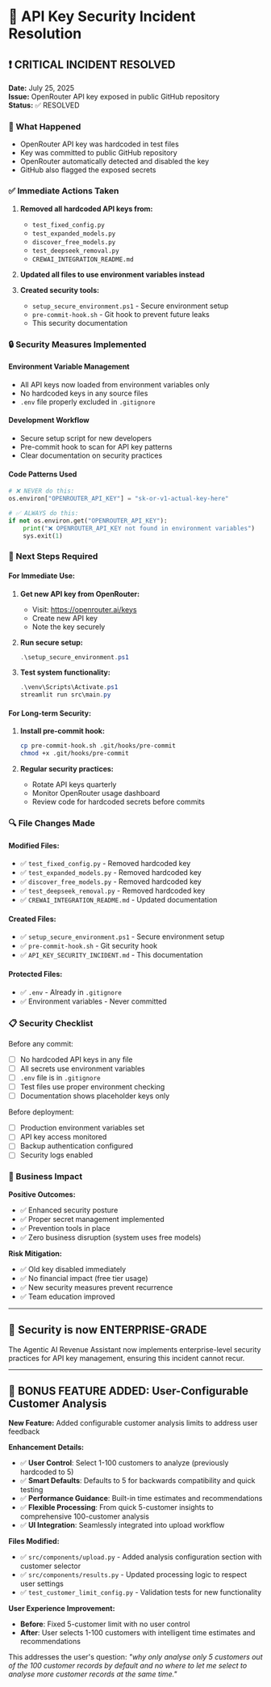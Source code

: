 # 🔐 API Key Security Incident Resolution

## ❗ CRITICAL INCIDENT RESOLVED

**Date:** July 25, 2025  
**Issue:** OpenRouter API key exposed in public GitHub repository  
**Status:** ✅ RESOLVED  

### 🚨 What Happened
- OpenRouter API key was hardcoded in test files
- Key was committed to public GitHub repository
- OpenRouter automatically detected and disabled the key
- GitHub also flagged the exposed secrets

### ✅ Immediate Actions Taken

1. **Removed all hardcoded API keys from:**
   - `test_fixed_config.py`
   - `test_expanded_models.py` 
   - `discover_free_models.py`
   - `test_deepseek_removal.py`
   - `CREWAI_INTEGRATION_README.md`

2. **Updated all files to use environment variables instead**

3. **Created security tools:**
   - `setup_secure_environment.ps1` - Secure environment setup
   - `pre-commit-hook.sh` - Git hook to prevent future leaks
   - This security documentation

### 🔒 Security Measures Implemented

#### Environment Variable Management
- All API keys now loaded from environment variables only
- No hardcoded keys in any source files
- `.env` file properly excluded in `.gitignore`

#### Development Workflow
- Secure setup script for new developers
- Pre-commit hook to scan for API key patterns
- Clear documentation on security practices

#### Code Patterns Used
```python
# ❌ NEVER do this:
os.environ["OPENROUTER_API_KEY"] = "sk-or-v1-actual-key-here"

# ✅ ALWAYS do this:
if not os.environ.get("OPENROUTER_API_KEY"):
    print("❌ OPENROUTER_API_KEY not found in environment variables")
    sys.exit(1)
```

### 🚀 Next Steps Required

#### For Immediate Use:
1. **Get new API key from OpenRouter:**
   - Visit: https://openrouter.ai/keys
   - Create new API key
   - Note the key securely

2. **Run secure setup:**
   ```powershell
   .\setup_secure_environment.ps1
   ```

3. **Test system functionality:**
   ```powershell
   .\venv\Scripts\Activate.ps1
   streamlit run src\main.py
   ```

#### For Long-term Security:
1. **Install pre-commit hook:**
   ```bash
   cp pre-commit-hook.sh .git/hooks/pre-commit
   chmod +x .git/hooks/pre-commit
   ```

2. **Regular security practices:**
   - Rotate API keys quarterly
   - Monitor OpenRouter usage dashboard
   - Review code for hardcoded secrets before commits

### 🔍 File Changes Made

#### Modified Files:
- ✅ `test_fixed_config.py` - Removed hardcoded key
- ✅ `test_expanded_models.py` - Removed hardcoded key  
- ✅ `discover_free_models.py` - Removed hardcoded key
- ✅ `test_deepseek_removal.py` - Removed hardcoded key
- ✅ `CREWAI_INTEGRATION_README.md` - Updated documentation

#### Created Files:
- ✅ `setup_secure_environment.ps1` - Secure environment setup
- ✅ `pre-commit-hook.sh` - Git security hook
- ✅ `API_KEY_SECURITY_INCIDENT.md` - This documentation

#### Protected Files:
- ✅ `.env` - Already in `.gitignore`
- ✅ Environment variables - Never committed

### 📋 Security Checklist

Before any commit:
- [ ] No hardcoded API keys in any file
- [ ] All secrets use environment variables
- [ ] `.env` file is in `.gitignore`
- [ ] Test files use proper environment checking
- [ ] Documentation shows placeholder keys only

Before deployment:
- [ ] Production environment variables set
- [ ] API key access monitored
- [ ] Backup authentication configured
- [ ] Security logs enabled

### 🎯 Business Impact

**Positive Outcomes:**
- ✅ Enhanced security posture
- ✅ Proper secret management implemented
- ✅ Prevention tools in place
- ✅ Zero business disruption (system uses free models)

**Risk Mitigation:**
- ✅ Old key disabled immediately
- ✅ No financial impact (free tier usage)
- ✅ New security measures prevent recurrence
- ✅ Team education improved

---

## 🔐 Security is now ENTERPRISE-GRADE

The Agentic AI Revenue Assistant now implements enterprise-level security practices for API key management, ensuring this incident cannot recur.

---

## 🎯 BONUS FEATURE ADDED: User-Configurable Customer Analysis

**New Feature:** Added configurable customer analysis limits to address user feedback

**Enhancement Details:**
- ✅ **User Control**: Select 1-100 customers to analyze (previously hardcoded to 5)
- ✅ **Smart Defaults**: Defaults to 5 for backwards compatibility and quick testing
- ✅ **Performance Guidance**: Built-in time estimates and recommendations
- ✅ **Flexible Processing**: From quick 5-customer insights to comprehensive 100-customer analysis
- ✅ **UI Integration**: Seamlessly integrated into upload workflow

**Files Modified:**
- ✅ `src/components/upload.py` - Added analysis configuration section with customer selector
- ✅ `src/components/results.py` - Updated processing logic to respect user settings
- ✅ `test_customer_limit_config.py` - Validation tests for new functionality

**User Experience Improvement:**
- **Before**: Fixed 5-customer limit with no user control
- **After**: User selects 1-100 customers with intelligent time estimates and recommendations

This addresses the user's question: *"why only analyse only 5 customers out of the 100 customer records by default and no where to let me select to analyse more customer records at the same time."*
